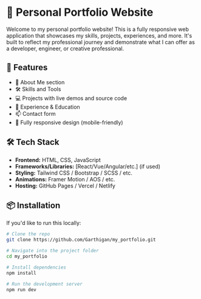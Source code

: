 # 💼 Personal Portfolio Website

Welcome to my personal portfolio website! This is a fully responsive web application that showcases my skills, projects, experiences, and more. It's built to reflect my professional journey and demonstrate what I can offer as a developer, engineer, or creative professional.

## 🚀 Features

- 📄 About Me section
- 🛠️ Skills and Tools
- 💻 Projects with live demos and source code
- 🧠 Experience & Education
- 📫 Contact form
- 📱 Fully responsive design (mobile-friendly)

## 🛠️ Tech Stack

- **Frontend:** HTML, CSS, JavaScript
- **Frameworks/Libraries:** [React/Vue/Angular/etc.] (if used)
- **Styling:** Tailwind CSS / Bootstrap / SCSS / etc.
- **Animations:** Framer Motion / AOS / etc.
- **Hosting:** GitHub Pages / Vercel / Netlify

## 📦 Installation

If you'd like to run this locally:

```bash
# Clone the repo
git clone https://github.com/Garthigan/my_portfolio.git

# Navigate into the project folder
cd my_portfolio

# Install dependencies
npm install

# Run the development server
npm run dev

```
